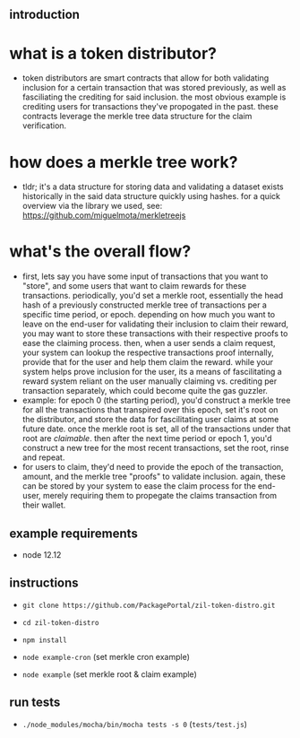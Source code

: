 ## introduction ##

# what is a token distributor? #
- token distributors are smart contracts that allow for both validating inclusion for a certain transaction that was stored previously, as well as fasciliating the crediting for said inclusion. the most obvious example is crediting users for transactions they've propogated in the past. these
contracts leverage the merkle tree data structure for the claim verification.

# how does a merkle tree work? #
- tldr; it's a data structure for storing data and validating a dataset exists historically in the said data structure quickly using hashes. for a quick overview via the library we used, see: https://github.com/miguelmota/merkletreejs

# what's the overall flow? #
- first, lets say you have some input of transactions that you want to "store", and some users that want to claim rewards for these transactions. periodically, you'd set a merkle root, essentially the head hash of a previously constructed merkle tree of transactions per a specific time period, or epoch. depending on how much you want to leave on the end-user for validating their inclusion to claim their reward, you may want to store these transactions with their respective proofs to ease the claiming process. then, when a user sends a claim request, your system can lookup the respective transactions proof internally, provide that for the user and help them claim the reward. while your system helps prove inclusion for the user, its a means of fascilitating a reward system reliant on the user manually claiming vs. crediting per transaction separately, which could become quite the gas guzzler. 
- example: for epoch 0 (the starting period), you'd construct a merkle tree for all the transactions that transpired over this epoch, set it's root on the distributor, and store the data for fascilitating user claims at some future date. once the merkle root is set, all of the transactions under that root are _claimable_. then after the next time period or epoch 1, you'd construct a new tree for the most recent transactions, set the root, rinse and repeat.
- for users to claim, they'd need to provide the epoch of the transaction, amount, and the merkle tree "proofs" to validate inclusion. again, these can be stored by your system to ease the claim process for the end-user, merely requiring them to propegate the claims transaction from their wallet.


## example requirements ##
- node 12.12

## instructions  ##
- `git clone https://github.com/PackagePortal/zil-token-distro.git`
- `cd zil-token-distro`
- `npm install`

- `node example-cron` (set merkle cron example)
- `node example` (set merkle root & claim example)

## run tests ##
- `./node_modules/mocha/bin/mocha tests -s 0` (`tests/test.js`)

